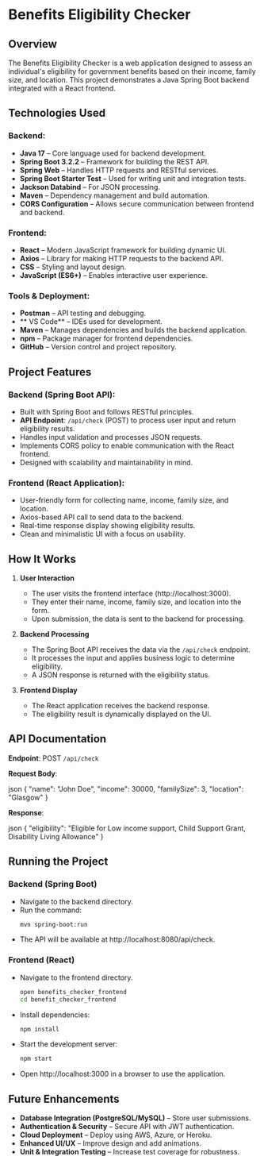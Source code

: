 # Benefits Eligibility Checker

## Overview

The Benefits Eligibility Checker is a web application designed to assess an individual's eligibility for government benefits based on their income, family size, and location. This project demonstrates a Java Spring Boot backend integrated with a React frontend.

## Technologies Used

### Backend:

- **Java 17** – Core language used for backend development.
- **Spring Boot 3.2.2** – Framework for building the REST API.
- **Spring Web** – Handles HTTP requests and RESTful services.
- **Spring Boot Starter Test** – Used for writing unit and integration tests.
- **Jackson Databind** – For JSON processing.
- **Maven** – Dependency management and build automation.
- **CORS Configuration** – Allows secure communication between frontend and backend.

### Frontend:

- **React** – Modern JavaScript framework for building dynamic UI.
- **Axios** – Library for making HTTP requests to the backend API.
- **CSS** – Styling and layout design.
- **JavaScript (ES6+)** – Enables interactive user experience.

### Tools & Deployment:

- **Postman** – API testing and debugging.
- ** VS Code** – IDEs used for development.
- **Maven** – Manages dependencies and builds the backend application.
- **npm** – Package manager for frontend dependencies.
- **GitHub** – Version control and project repository.

## Project Features

### Backend (Spring Boot API):

- Built with Spring Boot and follows RESTful principles.
- **API Endpoint**: `/api/check` (POST) to process user input and return eligibility results.
- Handles input validation and processes JSON requests.
- Implements CORS policy to enable communication with the React frontend.
- Designed with scalability and maintainability in mind.

### Frontend (React Application):

- User-friendly form for collecting name, income, family size, and location.
- Axios-based API call to send data to the backend.
- Real-time response display showing eligibility results.
- Clean and minimalistic UI with a focus on usability.

## How It Works

1. **User Interaction**
   - The user visits the frontend interface (http://localhost:3000).
   - They enter their name, income, family size, and location into the form.
   - Upon submission, the data is sent to the backend for processing.

2. **Backend Processing**
   - The Spring Boot API receives the data via the `/api/check` endpoint.
   - It processes the input and applies business logic to determine eligibility.
   - A JSON response is returned with the eligibility status.

3. **Frontend Display**
   - The React application receives the backend response.
   - The eligibility result is dynamically displayed on the UI.

## API Documentation

**Endpoint**: POST `/api/check`

**Request Body**:

json
{
"name": "John Doe",
"income": 30000,
"familySize": 3,
"location": "Glasgow"
}

**Response**:

json
{
"eligibility": "Eligible for Low income support, Child Support Grant, Disability Living Allowance"
}

## Running the Project

### Backend (Spring Boot)

- Navigate to the backend directory.
- Run the command:
  ```bash
  mvn spring-boot:run
  ```
- The API will be available at http://localhost:8080/api/check.

### Frontend (React)

- Navigate to the frontend directory.
  ```bash
  open benefits_checker_frontend
  cd benefit_checker_frontend
  ```
- Install dependencies:
  ```bash
  npm install
  ```
- Start the development server:
  ```bash
  npm start
  ```
- Open http://localhost:3000 in a browser to use the application.

## Future Enhancements

- **Database Integration (PostgreSQL/MySQL)** – Store user submissions.
- **Authentication & Security** – Secure API with JWT authentication.
- **Cloud Deployment** – Deploy using AWS, Azure, or Heroku.
- **Enhanced UI/UX** – Improve design and add animations.
- **Unit & Integration Testing** – Increase test coverage for robustness.
